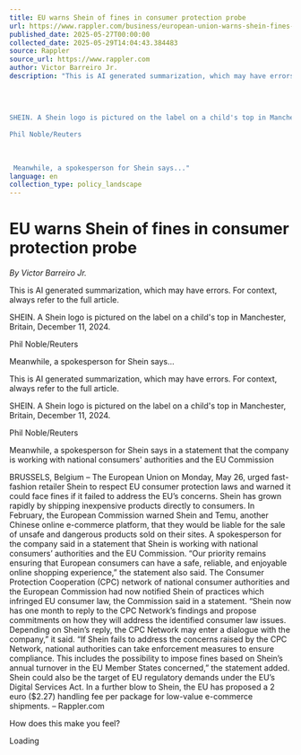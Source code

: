 ```yaml
---
title: EU warns Shein of fines in consumer protection probe
url: https://www.rappler.com/business/european-union-warns-shein-fines-consumer-protection-probe/
published_date: 2025-05-27T00:00:00
collected_date: 2025-05-29T14:04:43.384483
source: Rappler
source_url: https://www.rappler.com
author: Victor Barreiro Jr.
description: "This is AI generated summarization, which may have errors. For context, always refer to the full article. 
 
 
 
 
SHEIN. A Shein logo is pictured on the label on a child's top in Manchester, Britain, December 11, 2024. 
 
Phil Noble/Reuters 
 
 
 
 Meanwhile, a spokesperson for Shein says..."
language: en
collection_type: policy_landscape
---
```


# EU warns Shein of fines in consumer protection probe

*By Victor Barreiro Jr.*

This is AI generated summarization, which may have errors. For context, always refer to the full article. 
 
 
 
 
SHEIN. A Shein logo is pictured on the label on a child's top in Manchester, Britain, December 11, 2024. 
 
Phil Noble/Reuters 
 
 
 
 Meanwhile, a spokesperson for Shein says...

This is AI generated summarization, which may have errors. For context, always refer to the full article.

SHEIN. A Shein logo is pictured on the label on a child's top in Manchester, Britain, December 11, 2024. 
 
Phil Noble/Reuters

Meanwhile, a spokesperson for Shein says in a statement that the company is working with national consumers' authorities and the EU Commission

BRUSSELS, Belgium – The European Union on Monday, May 26, urged fast-fashion retailer Shein to respect EU consumer protection laws and warned it could face fines if it failed to address the EU’s concerns. 
 Shein has grown rapidly by shipping inexpensive products directly to consumers. In February, the European Commission warned Shein and Temu, another Chinese online e-commerce platform, that they would be liable for the sale of unsafe and dangerous products sold on their sites. 
 A spokesperson for the company said in a statement that Shein is working with national consumers’ authorities and the EU Commission. 
 “Our priority remains ensuring that European consumers can have a safe, reliable, and enjoyable online shopping experience,” the statement also said. 
 The Consumer Protection Cooperation (CPC) network of national consumer authorities and the European Commission had now notified Shein of practices which infringed EU consumer law, the Commission said in a statement. 
 “Shein now has one month to reply to the CPC Network’s findings and propose commitments on how they will address the identified consumer law issues. Depending on Shein’s reply, the CPC Network may enter a dialogue with the company,” it said. 
 “If Shein fails to address the concerns raised by the CPC Network, national authorities can take enforcement measures to ensure compliance. This includes the possibility to impose fines based on Shein’s annual turnover in the EU Member States concerned,” the statement added. 
 Shein could also be the target of EU regulatory demands under the EU’s Digital Services Act. 
 In a further blow to Shein, the EU has proposed a 2 euro ($2.27) handling fee per package for low-value e-commerce shipments. – Rappler.com

How does this make you feel? 
 
 Loading